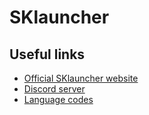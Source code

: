 # SKlauncher

Useful links
---
* [Official SKlauncher website](https://skmedix.pl)
* [Discord server](https://discord.gg/BdCcpDZ)
* [Language codes](https://minecraft.gamepedia.com/Language#Available_languages)
